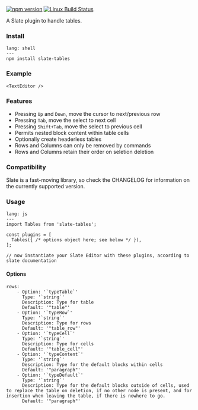 [![npm version](https://badge.fury.io/js/slate-tables.svg)](https://badge.fury.io/js/slate-tables)
[![Linux Build Status](https://travis-ci.org/jasonphillips/slate-deep-table.png?branch=master)](https://travis-ci.org/jasonphillips/slate-deep-table)

A Slate plugin to handle tables.


### Install

``` code
lang: shell
---
npm install slate-tables
```

### Example

``` react
<TextEditor />
```

### Features

- Pressing `Up` and `Down`, move the cursor to next/previous row
- Pressing `Tab`, move the select to next cell
- Pressing `Shift+Tab`, move the select to previous cell
- Permits nested block content within table cells
- Optionally create headerless tables
- Rows and Columns can only be removed by commands
- Rows and Columns retain their order on seletion deletion

### Compatibility

Slate is a fast-moving library, so check the CHANGELOG for information on the currently supported version.

### Usage

``` code
lang: js
---
import Tables from 'slate-tables';

const plugins = [
  Tables({ /* options object here; see below */ }),
];

// now instantiate your Slate Editor with these plugins, according to slate documentation
```

#### Options

```table
rows:
    - Option: '`typeTable`'
      Type: '`string`'
      Description: Type for table
      Default: '"table"'
    - Option: '`typeRow`'
      Type: '`string`'
      Description: Type for rows
      Default: '"table_row"'
    - Option: '`typeCell`'
      Type: '`string`'
      Description: Type for cells
      Default: '"table_cell"'
    - Option: '`typeContent`'
      Type: '`string`'
      Description: Type for the default blocks within cells
      Default: '"paragraph"'
    - Option: '`typeDefault`'
      Type: '`string`'
      Description: Type for the default blocks outside of cells, used to replace the table on deletion, if no other node is present, and for insertion when leaving the table, if there is nowhere to go.
      Default: '"paragraph"'
```


